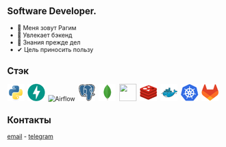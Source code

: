 Software Developer.
---
- 👋 Меня зовут Рагим
- 👀 Увлекает бэкенд
- 📕 Знания прежде дел
- ✔ Цель приносить пользу

Стэк
---
<img src="https://github.com/devicons/devicon/blob/master/icons/python/python-original.svg" title="Python" alt="Python" width="40" height="40"/>&nbsp;
<img src="https://github.com/devicons/devicon/blob/master/icons/fastapi/fastapi-original.svg" title="Fastapi" alt="Fastapi" width="40" height="40"/>&nbsp;
<img src="https://github.com/plantuml-stdlib/gilbarbara-plantuml-sprites/blob/master/pngs/airflow.png" title="Airflow" alt="Airflow"/>&nbsp;
<img src="https://github.com/devicons/devicon/blob/master/icons/postgresql/postgresql-original.svg" title="" alt="" width="40" height="40"/>&nbsp;
<img src="https://github.com/devicons/devicon/blob/master/icons/mongodb/mongodb-original.svg" title="" alt="" width="40" height="40"/>&nbsp;
<img src="https://github.com/plantuml-stdlib/gilbarbara-plantuml-sprites/blob/master/pngs/elasticsearch.png" title="" alt="" width="40" height="40"/>&nbsp;
<img src="https://github.com/devicons/devicon/blob/master/icons/redis/redis-original.svg" title="" alt="" width="40" height="40"/>&nbsp;
<img src="https://github.com/devicons/devicon/blob/master/icons/docker/docker-original.svg" title="Docker" alt="docker compose up" width="40" height="40"/>&nbsp;
<img src="https://github.com/devicons/devicon/blob/master/icons/kubernetes/kubernetes-original.svg" title="" alt="" width="40" height="40"/>&nbsp;
<img src="https://github.com/devicons/devicon/blob/master/icons/gitlab/gitlab-original.svg" title="" alt="" width="40" height="40"/>&nbsp;

Контакты
---
[email](mailto:ragimatamov@ya.ru) - [telegram](https://t.me/abdrhmdag)
